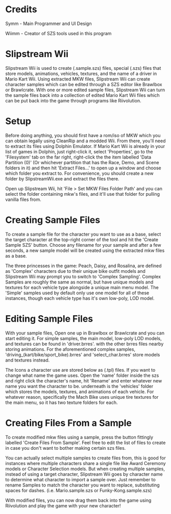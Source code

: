 # Credits
Symm - Main Programmer and UI Design

Wiimm - Creator of SZS tools used in this program

# Slipstream Wii
Slipstream Wii is used to create (.sample.szs) files, special (.szs) files that store models, animations, vehicles, textures, and the name of a driver in Mario Kart Wii. Using extracted MKW files, Slipstream Wii can create character samples which can be edited through a SZS editor like Brawlbox or Brawlcrate. With one or more edited sample files, Slipstream Wii can turn the sample files back into a collection of edited Mario Kart Wii files which can be put back into the game through programs like Riivolution.

# Setup
Before doing anything, you should first have a rom/iso of MKW which you can obtain legally using CleanRip and a modded Wii. From there, you'll need to extract its files using Dolphin Emulator. If Mario Kart Wii is already in your list of games in Dolphin, just right-click it, select 'Properties', go to the 'Filesystem' tab on the far right, right-click the the item labelled 'Data Partition (0)' (Or whichever partition that has the Race, Demo, and Scene folders in it) and then hit 'Extract Files...' to open up a window and choose which folder you extract to. For convenience, you should create a new folder by SlipstreamWii.exe and extract the files there.

Open up Slipstream Wii, hit 'File > Set MKW Files Folder Path' and you can select the folder containing mkw's files, and it'll use that folder for pulling vanilla files from.

# Creating Sample Files
To create a sample file for the character you want to use as a base, select the target character at the top-right corner of the tool and hit the 'Create Sample SZS' button. Choose any filename for your sample and after a few seconds, a new sample model will be created using the extracted mkw files as a base. 

The three princesses in the game: Peach, Daisy, and Rosalina, are defined as 'Complex' characters due to their unique bike outfit models and Slipstream Wii may prompt you to switch to 'Complex Sampling'. Complex Samples are roughly the same as normal, but have unique models and textures for each vehicle type alongside a unique main menu model. The 'Simple' samples used by default only use one model for all of these instances, though each vehicle type has it's own low-poly, LOD model.

# Editing Sample Files
With your sample files, Open one up in Brawlbox or Brawlcrate and you can start editing it. For simple samples, the main model, low-poly LOD models, and textures can be found in 'driver.brres'. with the other brres files nearby storing animations. For the aforementioned complex samples, 'driving_(kart/bike/sport_bike).brres' and 'select_char.brres' store models and textures instead. 

The Icons a character use are stored below as (.tpl) files. If you want to change what name the game uses. Open the 'name' folder inside the szs and right click the character's name, hit 'Rename' and enter whatever new name you want the character to be. underneath is the 'vehicles' folder which stores the models, textures, and animations of each vehicle. For whatever reason, specifically the Mach Bike uses unique tire textures for the main menu, so it has two texture folders for each.

# Creating Files From a Sample
To create modified mkw files using a sample, press the button fittingly labelled 'Create Files From Sample'. Feel free to edit the list of files to create in case you don't want to bother making certain szs files.

You can actually select multiple samples to create files from, this is good for instances where multiple characters share a single file like Award Ceremony models or Character Selection models. But when creating multiple samples, instead of using a target character, Slipstream Wii goes by character name to determine what character to import a sample over. Just remember to rename Samples to match the character you want to replace, substituting spaces for dashes. (i.e. Mario.sample.szs or Funky-Kong.sample.szs)

With modified files, you can now drag them back into the game using Riivolution and play the game with your new character!
